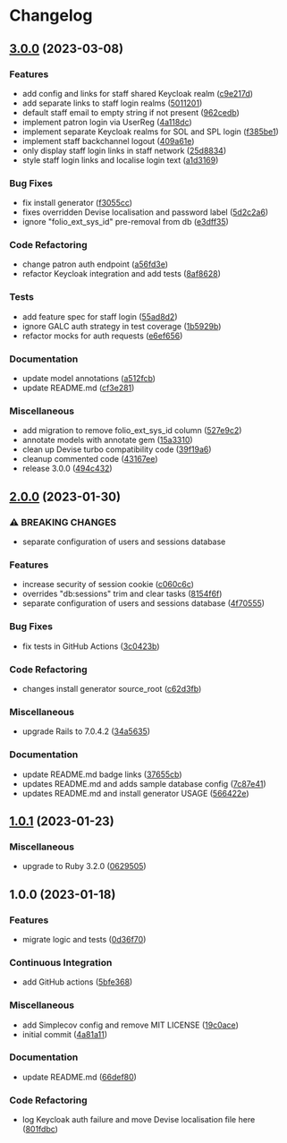 # Changelog

## [3.0.0](https://github.com/nla/catalogue-patrons/compare/2.0.0...3.0.0) (2023-03-08)


### Features

* add config and links for staff shared Keycloak realm ([c9e217d](https://github.com/nla/catalogue-patrons/commit/c9e217d9a437d405cfc8eaab0f2e8b90428c824f))
* add separate links to staff login realms ([5011201](https://github.com/nla/catalogue-patrons/commit/5011201d827a6038d8e4d2182625bfa8da1f86e0))
* default staff email to empty string if not present ([962cedb](https://github.com/nla/catalogue-patrons/commit/962cedb4f02117890108dc65c19dcfd4c6031607))
* implement patron login via UserReg ([4a118dc](https://github.com/nla/catalogue-patrons/commit/4a118dcde7cdf05a4ae850a61cb4296627b3c2e8))
* implement separate Keycloak realms for SOL and SPL login ([f385be1](https://github.com/nla/catalogue-patrons/commit/f385be13628619a43705132301174c3a372badaa))
* implement staff backchannel logout ([409a61e](https://github.com/nla/catalogue-patrons/commit/409a61e2dc0742b69b2cd4caf0a00ca56248f03c))
* only display staff login links in staff network ([25d8834](https://github.com/nla/catalogue-patrons/commit/25d8834625f89e3ba15e39e14cac32aa1f735cd9))
* style staff login links and localise login text ([a1d3169](https://github.com/nla/catalogue-patrons/commit/a1d3169deb159e8ed86ccc87a5d1259e0d93fdd0))


### Bug Fixes

* fix install generator ([f3055cc](https://github.com/nla/catalogue-patrons/commit/f3055cc96834b99985e02fffb6b42d1c6c935638))
* fixes overridden Devise localisation and password label ([5d2c2a6](https://github.com/nla/catalogue-patrons/commit/5d2c2a6b3ee297f175ea8f33d6aa1df66a426e37))
* ignore "folio_ext_sys_id" pre-removal from db ([e3dff35](https://github.com/nla/catalogue-patrons/commit/e3dff356e985994edc5c62b5ce27aa8821be9006))


### Code Refactoring

* change patron auth endpoint ([a56fd3e](https://github.com/nla/catalogue-patrons/commit/a56fd3e43605bd81c0aba1fc5f4a867f676efc6e))
* refactor Keycloak integration and add tests ([8af8628](https://github.com/nla/catalogue-patrons/commit/8af8628e554cb0bc879d24a01e8c7dae3f28f132))


### Tests

* add feature spec for staff login ([55ad8d2](https://github.com/nla/catalogue-patrons/commit/55ad8d2a9c6dffc02dfa65fe397906d90d7c58dd))
* ignore GALC auth strategy in test coverage ([1b5929b](https://github.com/nla/catalogue-patrons/commit/1b5929b58937bea5b39872d4f331c6e05fda19c9))
* refactor mocks for auth requests ([e6ef656](https://github.com/nla/catalogue-patrons/commit/e6ef65620e7282cf8b4a25d29664e6e84e24cb7b))


### Documentation

* update model annotations ([a512fcb](https://github.com/nla/catalogue-patrons/commit/a512fcba89e98f5f6017f78be58e5ac9eaa2dec8))
* update README.md ([cf3e281](https://github.com/nla/catalogue-patrons/commit/cf3e281436b0dc234fdc45371d57acc5d42196d2))


### Miscellaneous

* add migration to remove folio_ext_sys_id column ([527e9c2](https://github.com/nla/catalogue-patrons/commit/527e9c2d9173105275501bb4d63a063032673c43))
* annotate models with annotate gem ([15a3310](https://github.com/nla/catalogue-patrons/commit/15a3310447917ed2c05348a995ef18cfc2f51dfc))
* clean up Devise turbo compatibility code ([39f19a6](https://github.com/nla/catalogue-patrons/commit/39f19a64bebb374172b4b389d82101202125603a))
* cleanup commented code ([43167ee](https://github.com/nla/catalogue-patrons/commit/43167ee96813298936a8ad80f3d10ab6e4e74bb2))
* release 3.0.0 ([494c432](https://github.com/nla/catalogue-patrons/commit/494c4329099a02a0adcef32f50184e316182f1f9))

## [2.0.0](https://github.com/nla/catalogue-patrons/compare/1.0.1...2.0.0) (2023-01-30)


### ⚠ BREAKING CHANGES

* separate configuration of users and sessions database

### Features

* increase security of session cookie ([c060c6c](https://github.com/nla/catalogue-patrons/commit/c060c6ca06bc2cd91b14318784a1ca94bda65068))
* overrides "db:sessions" trim and clear tasks ([8154f6f](https://github.com/nla/catalogue-patrons/commit/8154f6f9b5d583a8b9efbeb664dd1224b3bcf893))
* separate configuration of users and sessions database ([4f70555](https://github.com/nla/catalogue-patrons/commit/4f7055527e34def4d7f855acc2282877bbd89c3f))


### Bug Fixes

* fix tests in GitHub Actions ([3c0423b](https://github.com/nla/catalogue-patrons/commit/3c0423b99a13283759a2589b4345bbc0142fdad8))


### Code Refactoring

* changes install generator source_root ([c62d3fb](https://github.com/nla/catalogue-patrons/commit/c62d3fbe4a7a3ee7dd23264ca823b660d30b895d))


### Miscellaneous

* upgrade Rails to 7.0.4.2 ([34a5635](https://github.com/nla/catalogue-patrons/commit/34a5635ca31ed9c90746e9871c516ead7c429f80))


### Documentation

* update README.md badge links ([37655cb](https://github.com/nla/catalogue-patrons/commit/37655cb2c3012821dbd80b9a30756e6b076a1c67))
* updates README.md and adds sample database config ([7c87e41](https://github.com/nla/catalogue-patrons/commit/7c87e416efb7ed667feba0944bf8b5b991c0f75c))
* updates README.md and install generator USAGE ([566422e](https://github.com/nla/catalogue-patrons/commit/566422ec57624b9172d92566fb7d41003d0a5f67))

## [1.0.1](https://github.com/nla/catalogue-patrons/compare/1.0.0...1.0.1) (2023-01-23)


### Miscellaneous

* upgrade to Ruby 3.2.0 ([0629505](https://github.com/nla/catalogue-patrons/commit/06295052f1fa478ced87f3cc1d80cf095215ae88))

## 1.0.0 (2023-01-18)


### Features

* migrate logic and tests ([0d36f70](https://github.com/nla/catalogue-patrons/commit/0d36f70c27f42672e0762d0ea1b24b706e474b61))


### Continuous Integration

* add GitHub actions ([5bfe368](https://github.com/nla/catalogue-patrons/commit/5bfe3683955e05f881f63fcb37f604acefb42ff1))


### Miscellaneous

* add Simplecov config and remove MIT LICENSE ([19c0ace](https://github.com/nla/catalogue-patrons/commit/19c0ace08e8cd45eee103fa8344b05eb4d9172e1))
* initial commit ([4a81a11](https://github.com/nla/catalogue-patrons/commit/4a81a11065b09d339e377beefaba8f6ebbf9f2e3))


### Documentation

* update README.md ([66def80](https://github.com/nla/catalogue-patrons/commit/66def80d80de63ab389c3d5118d4c0b43615ab3e))


### Code Refactoring

* log Keycloak auth failure and move Devise localisation file here ([801fdbc](https://github.com/nla/catalogue-patrons/commit/801fdbc259a250c1be3db1e797e7c7e73b291a16))

